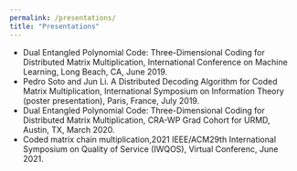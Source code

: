 ```yaml
---
permalink: /presentations/
title: "Presentations"
---
```


+ Dual Entangled Polynomial Code: Three-Dimensional Coding for Distributed Matrix Multiplication, International Conference on Machine Learning, Long Beach, CA, June 2019.
+ Pedro Soto and Jun Li. A Distributed Decoding Algorithm for Coded Matrix Multiplication, International Symposium on Information Theory (poster presentation), Paris, France, July 2019.
+ Dual Entangled Polynomial Code: Three-Dimensional Coding for Distributed Matrix Multiplication, CRA-WP Grad Cohort for URMD, Austin, TX, March 2020.
+ Coded matrix chain multiplication,2021 IEEE/ACM29th International Symposium on Quality of Service (IWQOS), Virtual Conferenc, June 2021.
